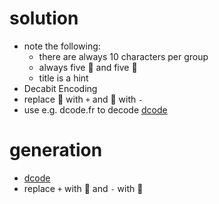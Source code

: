 # solution
- note the following:
  - there are always 10 characters per group
  - always five 🔺 and five 🔻
  - title is a hint
- Decabit Encoding
- replace 🔺 with `+` and 🔻 with `-` 
- use e.g. dcode.fr to decode [dcode](https://www.dcode.fr/decabit-code)


# generation
- [dcode](https://www.dcode.fr/decabit-code)
- replace `+` with 🔺 and `-` with 🔻